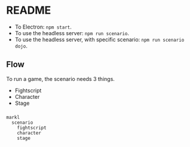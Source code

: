 # README

- To Electron: `npm start`.
- To use the headless server: `npm run scenario`.
- To use the headless server, with specific scenario: `npm run scenario dojo`.

## Flow

To run a game, the scenario needs 3 things.

- Fightscript
- Character
- Stage

### 

```
markl
  scenario
    fightscript
    character
    stage
```